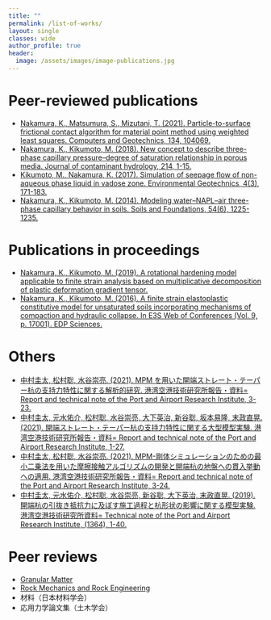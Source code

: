 ```yaml
---
title: ""
permalink: /list-of-works/
layout: single
classes: wide
author_profile: true
header:
  image: /assets/images/image-publications.jpg
---
```


# Peer-reviewed publications

* [Nakamura, K., Matsumura, S., Mizutani, T. (2021). Particle-to-surface frictional contact algorithm for material point method using weighted least squares. Computers and Geotechnics, 134, 104069.](https://www.sciencedirect.com/science/article/pii/S0266352X21000732)
* [Nakamura, K., Kikumoto, M. (2018). New concept to describe three-phase capillary pressure–degree of saturation relationship in porous media. Journal of contaminant hydrology, 214, 1-15.](https://www.sciencedirect.com/science/article/pii/S0169772217302681)
* [Kikumoto, M., Nakamura, K. (2017). Simulation of seepage flow of non-aqueous phase liquid in vadose zone. Environmental Geotechnics, 4(3), 171-183.](https://www.icevirtuallibrary.com/doi/10.1680/jenge.15.00011)
* [Nakamura, K., Kikumoto, M. (2014). Modeling water–NAPL–air three-phase capillary behavior in soils. Soils and Foundations, 54(6), 1225-1235.](https://www.sciencedirect.com/science/article/pii/S0038080614001334)

# Publications in proceedings

* [Nakamura, K., Kikumoto, M. (2019). A rotational hardening model applicable to finite strain analysis based on multiplicative decomposition of plastic deformation gradient tensor.](https://yo-1.ct.ntust.edu.tw:8887/tgssp/file/16ARC/file/TC103-009_JGS-077.pdf)
* [Nakamura, K., Kikumoto, M. (2016). A finite strain elastoplastic constitutive model for unsaturated soils incorporating mechanisms of compaction and hydraulic collapse. In E3S Web of Conferences (Vol. 9, p. 17001). EDP Sciences.](https://www.e3s-conferences.org/articles/e3sconf/abs/2016/04/e3sconf_eunsat2016_17001/e3sconf_eunsat2016_17001.html)

# Others

* [中村圭太, 松村聡, 水谷崇亮. (2021). MPM を用いた開端ストレート・テーパー杭の支持力特性に関する解析的研究. 港湾空港技術研究所報告・資料= Report and technical note of the Port and Airport Research Institute, 3-23.](https://www.pari.go.jp/report_search/detail.php?id=20211223173407)
* [中村圭太, 元水佑介, 松村聡, 水谷崇亮, 大下英治, 新谷聡, 坂本易隆, 末政直晃. (2021). 開端ストレート・テーパー杭の支持力特性に関する大型模型実験. 港湾空港技術研究所報告・資料= Report and technical note of the Port and Airport Research Institute, 1-27.](https://www.pari.go.jp/report_search/detail.php?id=20211228100114)
* [中村圭太, 松村聡, 水谷崇亮. (2021). MPM-剛体シミュレーションのための最小二乗法を用いた摩擦接触アルゴリズムの開発と開端杭の地盤への貫入挙動への適用. 港湾空港技術研究所報告・資料= Report and technical note of the Port and Airport Research Institute, 3-24.](https://www.pari.go.jp/report_search/detail.php?id=20210714165703)
* [中村圭太, 元水佑介, 松村聡, 水谷崇亮, 新谷聡, 大下英治, 末政直晃. (2019). 開端杭の引抜き抵抗力に及ぼす施工過程と杭形状の影響に関する模型実験. 港湾空港技術研究所資料= Technical note of the Port and Airport Research Institute, (1364), 1-40.](https://www.pari.go.jp/report_search/detail.php?id=20191205145235)

# Peer reviews

* [Granular Matter](https://www.springer.com/journal/10035)
* [Rock Mechanics and Rock Engineering](https://www.springer.com/journal/603)
* 材料（日本材料学会）
* 応用力学論文集（土木学会）
